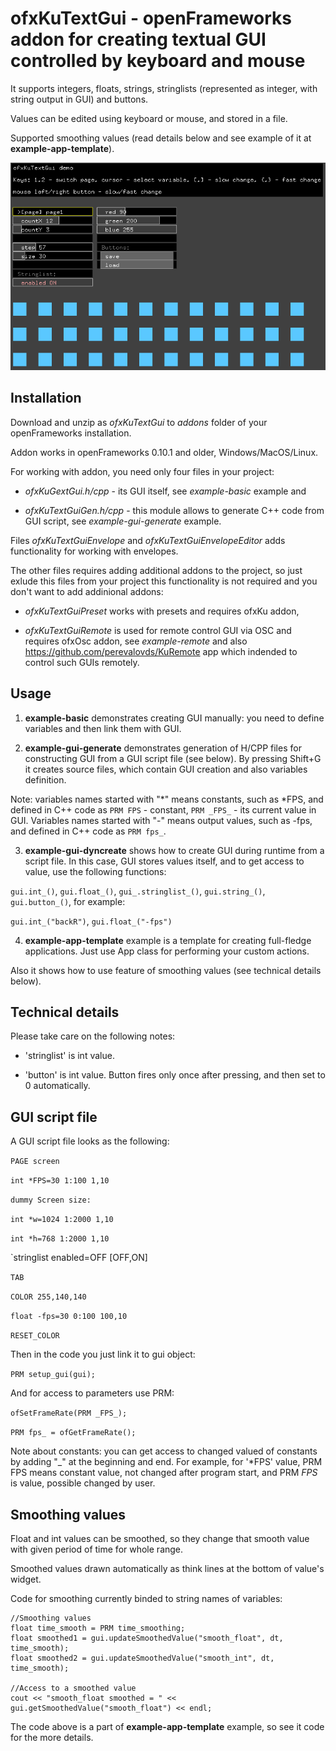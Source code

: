 # ofxKuTextGui - openFrameworks addon for creating textual GUI controlled by keyboard and mouse

It supports integers, floats, strings, stringlists (represented as integer, with string output in GUI) and buttons. 

Values can be edited using keyboard or mouse, and stored in a file.

Supported smoothing values (read details below and see example of it at  **example-app-template**).

![example-basic](https://github.com/perevalovds/ofxKuTextGui/raw/master/example-basic.png "example-basic screenshot")

## Installation

Download and unzip as *ofxKuTextGui* to *addons* folder of your openFrameworks installation.

Addon works in openFrameworks 0.10.1 and older, Windows/MacOS/Linux.

For working with addon, you need only four files in your project:

- *ofxKuGextGui.h/cpp* - its GUI itself, see *example-basic* example and 

- *ofxKuTextGuiGen.h/cpp* - this module allows to generate C++ code from GUI script, see *example-gui-generate* example.

Files *ofxKuTextGuiEnvelope* and *ofxKuTextGuiEnvelopeEditor* adds functionality for working with envelopes.


The other files requires adding additional addons to the  project, so just exlude this files  from your project this functionality is not required
and you don't want to add addinional addons:

- *ofxKuTextGuiPreset* works with presets and requires ofxKu addon,

- *ofxKuTextGuiRemote* is used for remote control GUI via OSC and requires ofxOsc addon, see *example-remote* and also 
https://github.com/perevalovds/KuRemote app which indended to control such GUIs remotely.



## Usage

1. **example-basic** demonstrates creating GUI manually: you need to define variables and then link them with GUI.

2. **example-gui-generate** demonstrates generation of H/CPP files for constructing GUI from a GUI script file (see below).
By pressing Shift+G it creates source files, which contain GUI creation and also variables definition.

Note: variables names started with "*" means constants, such as *FPS, and defined in C++ code as `PRM FPS` - constant, `PRM _FPS_` - its current value in GUI.
Variables names started with "-" means output values, such as -fps, and defined in C++ code as `PRM fps_`.


3. **example-gui-dyncreate** shows how to create GUI during runtime from a script file.
In this case, GUI stores values itself, and to get access to value, use the following functions:

`gui.int_()`, `gui.float_()`, `gui_.stringlist_()`, `gui.string_()`, `gui.button_()`, for example:

`gui.int_("backR")`, `gui.float_("-fps")`

4. **example-app-template** example is a template for creating full-fledge applications. Just use App class for performing your custom actions.

Also it shows how to use feature of smoothing values (see technical details below).

 

## Technical details

Please take care on the following notes:

* 'stringlist' is int value.

* 'button' is int value. Button fires only once after pressing, and then set to 0 automatically.

## GUI script file

A GUI script file looks as the following:

`PAGE screen`

`int *FPS=30 1:100 1,10`

`dummy Screen size:`

`int *w=1024 1:2000 1,10`

`int *h=768 1:2000 1,10`

`stringlist enabled=OFF [OFF,ON]


`TAB`

`COLOR 255,140,140`

`float -fps=30 0:100 100,10`

`RESET_COLOR`

Then in the code you just link it to gui object:

`PRM setup_gui(gui);`

And for access to parameters use PRM:

`ofSetFrameRate(PRM _FPS_);`

`PRM fps_ = ofGetFrameRate();`

Note about constants: you can get access to changed valued of constants by adding "_" at the beginning and end.
For example, for '*FPS' value, PRM FPS means constant value, not changed after program start, and PRM _FPS_ is value,
possible changed by user.

## Smoothing values

Float and int values can be smoothed, so they change that smooth value with given period of time for whole range.

Smoothed values drawn automatically as think lines at the bottom of value's widget.

Code for smoothing currently binded to string names of variables:
```
//Smoothing values
float time_smooth = PRM time_smoothing;
float smoothed1 = gui.updateSmoothedValue("smooth_float", dt, time_smooth);
float smoothed2 = gui.updateSmoothedValue("smooth_int", dt, time_smooth);

//Access to a smoothed value
cout << "smooth_float smoothed = " << gui.getSmoothedValue("smooth_float") << endl;
```

The code above is a part of **example-app-template** example, so see it code for the more details.

